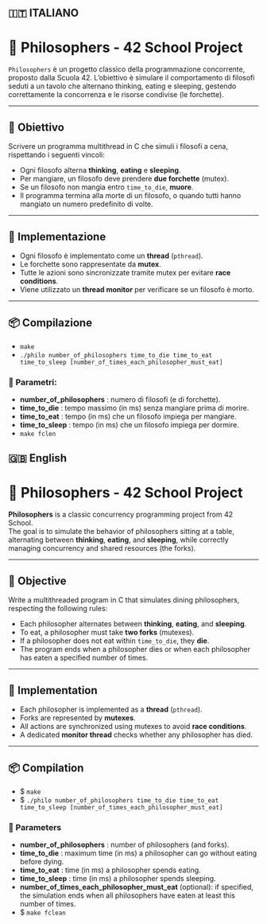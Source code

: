 ## 🇮🇹 ITALIANO

# 🧠 Philosophers - 42 School Project

`Philosophers` è un progetto classico della programmazione concorrente, proposto dalla Scuola 42. L’obiettivo è simulare il comportamento di filosofi seduti a un tavolo che alternano thinking, eating e sleeping, gestendo correttamente la concorrenza e le risorse condivise (le forchette).

---

## 🎯 Obiettivo

Scrivere un programma multithread in C che simuli i filosofi a cena, rispettando i seguenti vincoli:

- Ogni filosofo alterna **thinking**, **eating** e **sleeping**.
- Per mangiare, un filosofo deve prendere **due forchette** (mutex).
- Se un filosofo non mangia entro `time_to_die`, **muore**.
- Il programma termina alla morte di un filosofo, o quando tutti hanno mangiato un numero predefinito di volte.

---

## 🧵 Implementazione

- Ogni filosofo è implementato come un **thread** (`pthread`).
- Le forchette sono rappresentate da **mutex**.
- Tutte le azioni sono sincronizzate tramite mutex per evitare **race conditions**.
- Viene utilizzato un **thread monitor** per verificare se un filosofo è morto.

---

## 📦 Compilazione
- `make`
- `./philo number_of_philosophers time_to_die time_to_eat time_to_sleep [number_of_times_each_philosopher_must_eat]`
### 🔢 Parametri:
  - **number_of_philosophers** : numero di filosofi (e di forchette).
  - **time_to_die** : tempo massimo (in ms) senza mangiare prima di morire.
  - **time_to_eat** : tempo (in ms) che un filosofo impiega per mangiare.
  - **time_to_sleep** : tempo (in ms) che un filosofo impiega per dormire.
- `make fclen`

## 🇬🇧 English

# 🧠 Philosophers - 42 School Project

**Philosophers** is a classic concurrency programming project from 42 School.  
The goal is to simulate the behavior of philosophers sitting at a table, alternating between **thinking**, **eating**, and **sleeping**, while correctly managing concurrency and shared resources (the forks).

---

## 🎯 Objective

Write a multithreaded program in C that simulates dining philosophers, respecting the following rules:

- Each philosopher alternates between **thinking**, **eating**, and **sleeping**.
- To eat, a philosopher must take **two forks** (mutexes).
- If a philosopher does not eat within `time_to_die`, they **die**.
- The program ends when a philosopher dies or when each philosopher has eaten a specified number of times.

---

## 🧵 Implementation

- Each philosopher is implemented as a **thread** (`pthread`).
- Forks are represented by **mutexes**.
- All actions are synchronized using mutexes to avoid **race conditions**.
- A dedicated **monitor thread** checks whether any philosopher has died.

---

## 📦 Compilation
- $ `make`
- $ `./philo number_of_philosophers time_to_die time_to_eat time_to_sleep [number_of_times_each_philosopher_must_eat]`
### 🔢 Parameters
  - **number_of_philosophers** : number of philosophers (and forks).
  - **time_to_die** : maximum time (in ms) a philosopher can go without eating before dying.
  - **time_to_eat** : time (in ms) a philosopher spends eating.
  - **time_to_sleep** : time (in ms) a philosopher spends sleeping.
  - **number_of_times_each_philosopher_must_eat** (optional): if specified, the simulation ends when all philosophers have eaten at least this number of times.
- $ `make fclean`
